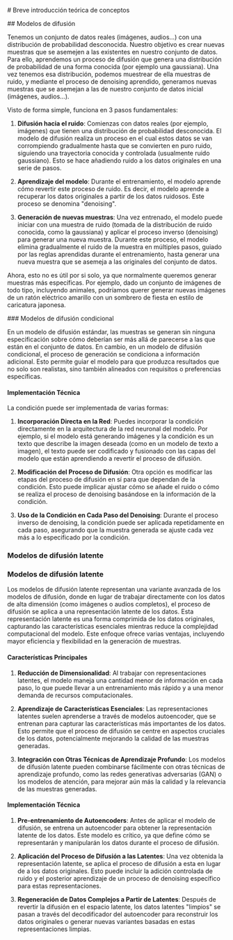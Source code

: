 # Breve introducción teórica de conceptos

## Modelos de difusión

Tenemos un conjunto de datos reales (imágenes, audios...) con una distribución de probabilidad desconocida. Nuestro objetivo es crear nuevas muestras que se asemejen a las existentes en nuestro conjunto de datos. Para ello, aprendemos un proceso de difusión que genera una distribución de probabilidad de una forma conocida (por ejemplo una gaussiana). Una vez tenemos esa distribución, podemos muestrear de ella muestras de ruido, y mediante el proceso de denoising aprendido, generamos nuevas muestras que se asemejan a las de nuestro conjunto de datos inicial (imágenes, audios...). 

Visto de forma simple, funciona en 3 pasos fundamentales: 

1. **Difusión hacia el ruido**: Comienzas con datos reales (por ejemplo, imágenes) que tienen una distribución de probabilidad desconocida. El modelo de difusión realiza un proceso en el cual estos datos se van corrompiendo gradualmente hasta que se convierten en puro ruido, siguiendo una trayectoria conocida y controlada (usualmente ruido gaussiano). Esto se hace añadiendo ruido a los datos originales en una serie de pasos.
    
2. **Aprendizaje del modelo**: Durante el entrenamiento, el modelo aprende cómo revertir este proceso de ruido. Es decir, el modelo aprende a recuperar los datos originales a partir de los datos ruidosos. Este proceso se denomina "denoising".
    
3. **Generación de nuevas muestras**: Una vez entrenado, el modelo puede iniciar con una muestra de ruido (tomada de la distribución de ruido conocida, como la gaussiana) y aplicar el proceso inverso (denoising) para generar una nueva muestra. Durante este proceso, el modelo elimina gradualmente el ruido de la muestra en múltiples pasos, guiado por las reglas aprendidas durante el entrenamiento, hasta generar una nueva muestra que se asemeja a las originales del conjunto de datos.

Ahora, esto no es útil por si solo, ya que normalmente queremos generar muestras más específicas. Por ejemplo, dado un conjunto de imágenes de todo tipo, incluyendo animales, podríamos querer generar nuevas imágenes de un ratón eléctrico amarillo con un sombrero de fiesta en estilo de caricatura japonesa.

### Modelos de difusión condicional

En un modelo de difusión estándar, las muestras se generan sin ninguna especificación sobre cómo deberían ser más allá de parecerse a las que están en el conjunto de datos. En cambio, en un modelo de difusión condicional, el proceso de generación se condiciona a información adicional. Esto permite guiar el modelo para que produzca resultados que no solo son realistas, sino también alineados con requisitos o preferencias específicas.

#### Implementación Técnica

La condición puede ser implementada de varias formas:

1. **Incorporación Directa en la Red**: Puedes incorporar la condición directamente en la arquitectura de la red neuronal del modelo. Por ejemplo, si el modelo está generando imágenes y la condición es un texto que describe la imagen deseada (como en un modelo de texto a imagen), el texto puede ser codificado y fusionado con las capas del modelo que están aprendiendo a revertir el proceso de difusión.
    
2. **Modificación del Proceso de Difusión**: Otra opción es modificar las etapas del proceso de difusión en sí para que dependan de la condición. Esto puede implicar ajustar cómo se añade el ruido o cómo se realiza el proceso de denoising basándose en la información de la condición.
    
3. **Uso de la Condición en Cada Paso del Denoising**: Durante el proceso inverso de denoising, la condición puede ser aplicada repetidamente en cada paso, asegurando que la muestra generada se ajuste cada vez más a lo especificado por la condición.

### Modelos de difusión latente

### Modelos de difusión latente

Los modelos de difusión latente representan una variante avanzada de los modelos de difusión, donde en lugar de trabajar directamente con los datos de alta dimensión (como imágenes o audios completos), el proceso de difusión se aplica a una representación latente de los datos. Esta representación latente es una forma comprimida de los datos originales, capturando las características esenciales mientras reduce la complejidad computacional del modelo. Este enfoque ofrece varias ventajas, incluyendo mayor eficiencia y flexibilidad en la generación de muestras.

#### Características Principales

1. **Reducción de Dimensionalidad**: Al trabajar con representaciones latentes, el modelo maneja una cantidad menor de información en cada paso, lo que puede llevar a un entrenamiento más rápido y a una menor demanda de recursos computacionales.
    
2. **Aprendizaje de Características Esenciales**: Las representaciones latentes suelen aprenderse a través de modelos autoencoder, que se entrenan para capturar las características más importantes de los datos. Esto permite que el proceso de difusión se centre en aspectos cruciales de los datos, potencialmente mejorando la calidad de las muestras generadas.

3. **Integración con Otras Técnicas de Aprendizaje Profundo**: Los modelos de difusión latente pueden combinarse fácilmente con otras técnicas de aprendizaje profundo, como las redes generativas adversarias (GAN) o los modelos de atención, para mejorar aún más la calidad y la relevancia de las muestras generadas.

#### Implementación Técnica

1. **Pre-entrenamiento de Autoencoders**: Antes de aplicar el modelo de difusión, se entrena un autoencoder para obtener la representación latente de los datos. Este modelo es crítico, ya que define cómo se representarán y manipularán los datos durante el proceso de difusión.

2. **Aplicación del Proceso de Difusión a las Latentes**: Una vez obtenida la representación latente, se aplica el proceso de difusión a esta en lugar de a los datos originales. Esto puede incluir la adición controlada de ruido y el posterior aprendizaje de un proceso de denoising específico para estas representaciones.

3. **Regeneración de Datos Complejos a Partir de Latentes**: Después de revertir la difusión en el espacio latente, los datos latentes "limpios" se pasan a través del decodificador del autoencoder para reconstruir los datos originales o generar nuevas variantes basadas en estas representaciones limpias.


